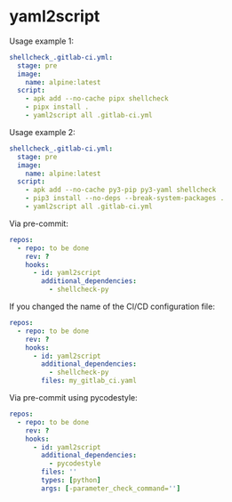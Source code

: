 # yaml2script

Usage example 1:

```yaml
shellcheck_.gitlab-ci.yml:
  stage: pre
  image:
    name: alpine:latest
  script:
    - apk add --no-cache pipx shellcheck
    - pipx install .
    - yaml2script all .gitlab-ci.yml
```

Usage example 2:

```yaml
shellcheck_.gitlab-ci.yml:
  stage: pre
  image:
    name: alpine:latest
  script:
    - apk add --no-cache py3-pip py3-yaml shellcheck
    - pip3 install --no-deps --break-system-packages .
    - yaml2script all .gitlab-ci.yml
```

Via pre-commit:

```yaml
repos:
  - repo: to be done
    rev: ?
    hooks:
      - id: yaml2script
        additional_dependencies:
          - shellcheck-py
```

If you changed the name of the CI/CD configuration file:

```yaml
repos:
  - repo: to be done
    rev: ?
    hooks:
      - id: yaml2script
        additional_dependencies:
          - shellcheck-py
        files: my_gitlab_ci.yaml
```

Via pre-commit using pycodestyle:

```yaml
repos:
  - repo: to be done
    rev: ?
    hooks:
      - id: yaml2script
        additional_dependencies:
          - pycodestyle
        files: ''
        types: [python]
        args: [-parameter_check_command='']
```
